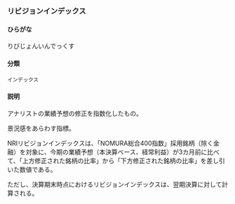 <div style="display:none;">

## [あ行](securities-terms?id=あ行)
## [か行](securities-terms?id=か行)
## [さ行](securities-terms?id=さ行)
## [た行](securities-terms?id=た行)
## [な行](securities-terms?id=な行)
## [は行](securities-terms?id=は行)
## [ま行](securities-terms?id=ま行)
## [や行](securities-terms?id=や行)
## [ら行](securities-terms?id=ら行)

</div>

### リビジョンインデックス

#### ひらがな

りびじょんいんでっくす

#### 分類

`インデックス`

#### 説明

アナリストの業績予想の修正を指数化したもの。
景況感をあらわす指標。
NRIリビジョンインデックスは、「NOMURA総合400指数」採用銘柄（除く金融）を対象に、今期の業績予想（本決算ベース、経常利益）が3カ月前に比べて、「上方修正された銘柄の比率」から「下方修正された銘柄の比率」を差し引いた数値である。
ただし、決算期末時点におけるリビジョンインデックスは、翌期決算に対して計算される。 

<div style="display:none;">

## [わ行](securities-terms?id=わ行)
## [英数字・記号](securities-terms?id=英数字・記号)

</div>

